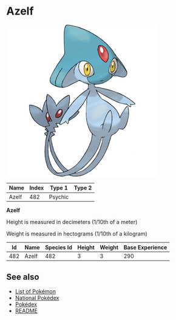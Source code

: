 # Azelf


![Azelf](images/482.png)

| **Name** | **Index** | **Type 1** | **Type 2** |
|----|----|----|----|
| Azelf | 482 | Psychic  |  |

**Azelf** 


Height is measured in decimeters (1/10th of a meter)

Weight is measured in hectograms (1/10th of a kilogram)

| **Id** | **Name** | **Species Id** | **Height** | **Weight** | **Base Experience** |
|--------|----------|----------------|------------|------------|---------------------|
| 482 | Azelf | 482 | 3 | 3 | 290 |


## See also

- [List of Pokémon](../pokemon.md)
- [National Pokédex](../national_pokedex.md)
- [Pokédex](../pokedex.md)
- [README](../README.md)
